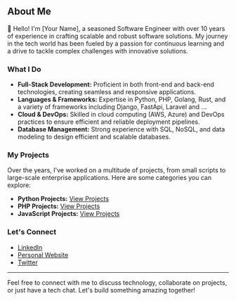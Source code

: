 ## About Me

👋 Hello! I'm [Your Name], a seasoned Software Engineer with over 10 years of experience in crafting scalable and robust software solutions. My journey in the tech world has been fueled by a passion for continuous learning and a drive to tackle complex challenges with innovative solutions.

### What I Do
- **Full-Stack Development:** Proficient in both front-end and back-end technologies, creating seamless and responsive applications.
- **Languages & Frameworks:** Expertise in Python, PHP, Golang, Rust, and a variety of frameworks including Django, FastApi, Laravel and ...
- **Cloud & DevOps:** Skilled in cloud computing (AWS, Azure) and DevOps practices to ensure efficient and reliable deployment pipelines.
- **Database Management:** Strong experience with SQL, NoSQL, and data modeling to design efficient and scalable databases.

### My Projects
Over the years, I've worked on a multitude of projects, from small scripts to large-scale enterprise applications. Here are some categories you can explore:

- **Python Projects:** [View Projects](https://github.com/yourusername?tab=repositories&q=&type=&language=python)
- **PHP Projects:** [View Projects](https://github.com/yourusername?tab=repositories&q=&type=&language=php)
- **JavaScript Projects:** [View Projects](https://github.com/yourusername?tab=repositories&q=&type=&language=javascript)

### Let's Connect
- [LinkedIn](https://www.linkedin.com/in/yourprofile/)
- [Personal Website](https://www.yourwebsite.com/)
- [Twitter](https://twitter.com/yourprofile)

---

Feel free to connect with me to discuss technology, collaborate on projects, or just have a tech chat. Let's build something amazing together!

